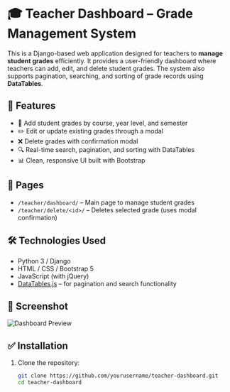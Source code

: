 # 🎓 Teacher Dashboard – Grade Management System

This is a Django-based web application designed for teachers to **manage student grades** efficiently. It provides a user-friendly dashboard where teachers can add, edit, and delete student grades. The system also supports pagination, searching, and sorting of grade records using **DataTables**.

## 🚀 Features

- 📝 Add student grades by course, year level, and semester
- ✏️ Edit or update existing grades through a modal
- ❌ Delete grades with confirmation modal
- 🔍 Real-time search, pagination, and sorting with DataTables
- 📊 Clean, responsive UI built with Bootstrap

## 📂 Pages

- `/teacher/dashboard/` – Main page to manage student grades
- `/teacher/delete/<id>/` – Deletes selected grade (uses modal confirmation)

## 🛠️ Technologies Used

- Python 3 / Django
- HTML / CSS / Bootstrap 5
- JavaScript (with jQuery)
- [DataTables.js](https://datatables.net/) – for pagination and search functionality

## 📸 Screenshot

![Dashboard Preview](screenshot.png)

## ✅ Installation

1. Clone the repository:
   ```bash
   git clone https://github.com/yourusername/teacher-dashboard.git
   cd teacher-dashboard
